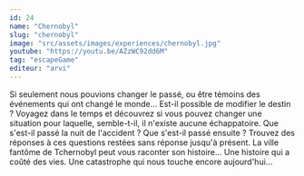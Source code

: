 ```yaml
---
id: 24
name: "Chernobyl"
slug: "chernobyl"
image: "src/assets/images/experiences/chernobyl.jpg"
youtube: "https://youtu.be/AZzWC92dd6M"
tag: "escapeGame"
editeur: "arvi"
---
```


Si seulement nous pouvions changer le passé, ou être témoins des événements qui ont changé le monde... Est-il possible de modifier le destin ? Voyagez dans le temps et découvrez si vous pouvez changer une situation pour laquelle, semble-t-il, il n'existe aucune échappatoire. Que s'est-il passé la nuit de l'accident ? Que s'est-il passé ensuite ? Trouvez des réponses à ces questions restées sans réponse jusqu'à présent. La ville fantôme de Tchernobyl peut vous raconter son histoire... Une histoire qui a coûté des vies. Une catastrophe qui nous touche encore aujourd'hui...
